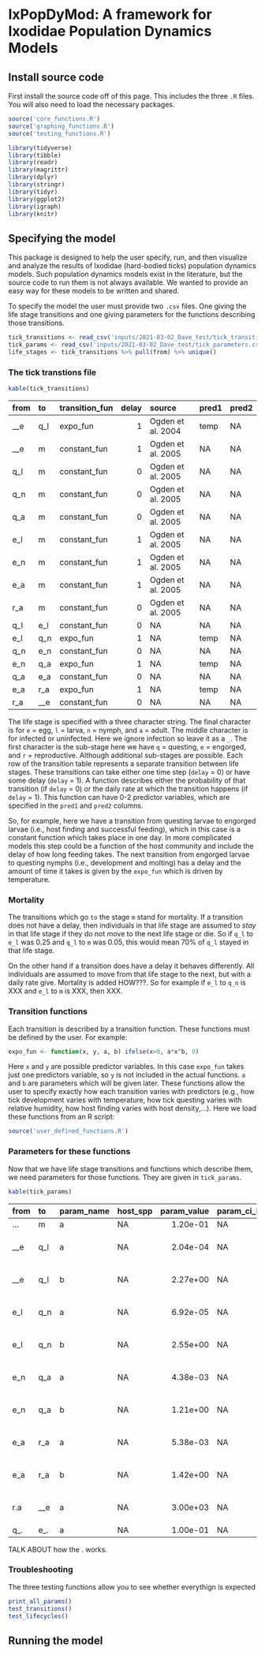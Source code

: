 
<!-- README.md is generated from README.Rmd. Please edit that file -->

# IxPopDyMod: A framework for Ixodidae Population Dynamics Models

## Install source code

First install the source code off of this page. This includes the three
`.R` files. You will also need to load the necessary packages.

``` r
source('core_functions.R')
source('graphing_functions.R')
source('testing_functions.R')

library(tidyverse)
library(tibble)
library(readr)
library(magrittr)
library(dplyr)
library(stringr)
library(tidyr)
library(ggplot2)
library(igraph)
library(knitr)
```

## Specifying the model

This package is designed to help the user specify, run, and then
visualize and analyze the results of Ixodidae (hard-bodied ticks)
population dynamics models. Such population dynamics models exist in the
literature, but the source code to run them is not always available. We
wanted to provide an easy way for these models to be written and shared.

To specify the model the user must provide two `.csv` files. One giving
the life stage transitions and one giving parameters for the functions
describing those transitions.

``` r
tick_transitions <- read_csv('inputs/2021-03-02_Dave_test/tick_transitions.csv')
tick_params <- read_csv('inputs/2021-03-02_Dave_test/tick_parameters.csv') %>% arrange(host_spp)
life_stages <- tick_transitions %>% pull(from) %>% unique()
```

### The tick transtions file

``` r
kable(tick_transitions)
```

| from  | to    | transition\_fun | delay | source            | pred1 | pred2 |
| :---- | :---- | :-------------- | ----: | :---------------- | :---- | :---- |
| \_\_e | q\_l  | expo\_fun       |     1 | Ogden et al. 2004 | temp  | NA    |
| \_\_e | m     | constant\_fun   |     1 | Ogden et al. 2005 | NA    | NA    |
| q\_l  | m     | constant\_fun   |     0 | Ogden et al. 2005 | NA    | NA    |
| q\_n  | m     | constant\_fun   |     0 | Ogden et al. 2005 | NA    | NA    |
| q\_a  | m     | constant\_fun   |     0 | Ogden et al. 2005 | NA    | NA    |
| e\_l  | m     | constant\_fun   |     1 | Ogden et al. 2005 | NA    | NA    |
| e\_n  | m     | constant\_fun   |     1 | Ogden et al. 2005 | NA    | NA    |
| e\_a  | m     | constant\_fun   |     1 | Ogden et al. 2005 | NA    | NA    |
| r\_a  | m     | constant\_fun   |     0 | Ogden et al. 2005 | NA    | NA    |
| q\_l  | e\_l  | constant\_fun   |     0 | NA                | NA    | NA    |
| e\_l  | q\_n  | expo\_fun       |     1 | NA                | temp  | NA    |
| q\_n  | e\_n  | constant\_fun   |     0 | NA                | NA    | NA    |
| e\_n  | q\_a  | expo\_fun       |     1 | NA                | temp  | NA    |
| q\_a  | e\_a  | constant\_fun   |     0 | NA                | NA    | NA    |
| e\_a  | r\_a  | expo\_fun       |     1 | NA                | temp  | NA    |
| r\_a  | \_\_e | constant\_fun   |     0 | NA                | NA    | NA    |

The life stage is specified with a three character string. The final
character is for `e` = egg, `l` = larva, `n` = nymph, and `a` = adult.
The middle character is for infected or uninfected. Here we ignore
infection so leave it as a `_`. The first character is the sub-stage
here we have `q` = questing, `e` = engorged, and `r` = reproductive.
Although additional sub-stages are possible. Each row of the transition
table represents a separate transition between life stages. These
transitions can take either one time step (`delay` = 0) or have some
delay (`delay` = 1). A function describes either the probability of that
transition (if `delay` = 0) or the daily rate at which the transition
happens (if `delay` = 1). This function can have 0-2 predictor
variables, which are specified in the `pred1` and `pred2` columns.

So, for example, here we have a transition from questing larvae to
engorged larvae (i.e., host finding and successful feeding), which in
this case is a constant function which takes place in one day. In more
complicated models this step could be a function of the host community
and include the delay of how long feeding takes. The next transition
from engorged larvae to questing nymphs (i.e., development and molting)
has a delay and the amount of time it takes is given by the `expo_fun`
which is driven by temperature.

### Mortality

The transitions which go `to` the stage `m` stand for mortality. If a
transition does not have a delay, then individuals in that life stage
are assumed to *stay* in that life stage if they do not move to the next
life stage or die. So if `q_l` to `e_l` was 0.25 and `q_l` to `m` was
0.05, this would mean 70% of `q_l` stayed in that life stage.

On the other hand if a transition does have a delay it behaves
differently. All individuals are assumed to move from that life stage to
the next, but with a daily rate give. Mortality is added HOW???. So for
example if `e_l` to `q_n` is XXX and `e_l` to `m` is XXX, then XXX.

### Transition functions

Each transition is described by a transition function. These functions
must be defined by the user. For example:

``` r
expo_fun <- function(x, y, a, b) ifelse(x>0, a*x^b, 0)
```

Here `x` and `y` are possible predictor variables. In this case
`expo_fun` takes just one predictors variable, so `y` is not included in
the actual functions. `a` and `b` are parameters which will be given
later. These functions allow the user to specify exactly how each
transition varies with predictors (e.g., how tick development varies
with temperature, how tick questing varies with relative humidity, how
host finding varies with host density,…). Here we load these functions
from an R script:

``` r
source('user_defined_functions.R')
```

### Parameters for these functions

Now that we have life stage transitions and functions which describe
them, we need parameters for those functions. They are given in
`tick_params`.

``` r
kable(tick_params)
```

| from  | to    | param\_name | host\_spp | param\_value | param\_ci\_low | param\_ci\_high | source            |
| :---- | :---- | :---------- | :-------- | -----------: | :------------- | :-------------- | :---------------- |
| …     | m     | a           | NA        |     1.20e-01 | NA             | NA              | NA                |
| \_\_e | q\_l  | a           | NA        |     2.04e-04 | NA             | NA              | Ogden et al. 2004 |
| \_\_e | q\_l  | b           | NA        |     2.27e+00 | NA             | NA              | Ogden et al. 2004 |
| e\_l  | q\_n  | a           | NA        |     6.92e-05 | NA             | NA              | Ogden et al. 2005 |
| e\_l  | q\_n  | b           | NA        |     2.55e+00 | NA             | NA              | Ogden et al. 2005 |
| e\_n  | q\_a  | a           | NA        |     4.38e-03 | NA             | NA              | Ogden et al. 2005 |
| e\_n  | q\_a  | b           | NA        |     1.21e+00 | NA             | NA              | Ogden et al. 2005 |
| e\_a  | r\_a  | a           | NA        |     5.38e-03 | NA             | NA              | Ogden et al. 2004 |
| e\_a  | r\_a  | b           | NA        |     1.42e+00 | NA             | NA              | Ogden et al. 2004 |
| r.a   | \_\_e | a           | NA        |     3.00e+03 | NA             | NA              | Ogden et al. 2005 |
| q\_.  | e\_.  | a           | NA        |     1.00e-01 | NA             | NA              | NA                |

TALK ABOUT how the . works.

### Troubleshooting

The three testing functions allow you to see whether everythign is
expected

``` r
print_all_params()
test_transitions()
test_lifecycles()
```

## Running the model
